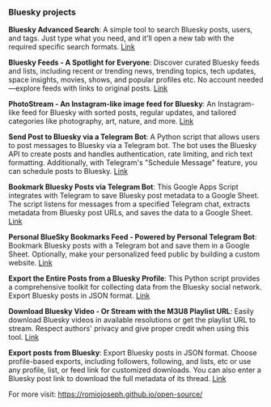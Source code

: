 ### Bluesky projects

**Bluesky Advanced Search**: A simple tool to search Bluesky posts, users, and tags. Just type what you need, and it'll open a new tab with the required specific search formats.
[Link](https://romiojoseph.github.io/bluesky/advanced-search/)

**Bluesky Feeds - A Spotlight for Everyone**: Discover curated Bluesky feeds and lists, including recent or trending news, trending topics, tech updates, space insights, movies, shows, and popular profiles etc. No account needed—explore feeds with links to original posts.
[Link](https://romiojoseph.github.io/bluesky/spotlight-feeds/)

**PhotoStream - An Instagram-like image feed for Bluesky**: An Instagram-like feed for Bluesky with sorted posts, regular updates, and tailored categories like photography, art, nature, and more.
[Link](https://romiojoseph.github.io/bluesky/photo-stream/)

**Send Post to Bluesky via a Telegram Bot**: A Python script that allows users to post messages to Bluesky via a Telegram bot. The bot uses the Bluesky API to create posts and handles authentication, rate limiting, and rich text formatting. Additionally, with Telegram's "Schedule Message" feature, you can schedule posts to Bluesky.
[Link](https://github.com/romiojoseph/bluesky/tree/main/python-scripts/telegram-bluesky-bot)

**Bookmark Bluesky Posts via Telegram Bot**: This Google Apps Script integrates with Telegram to save Bluesky post metadata to a Google Sheet. The script listens for messages from a specified Telegram chat, extracts metadata from Bluesky post URLs, and saves the data to a Google Sheet.
[Link](https://github.com/romiojoseph/bluesky/tree/main/bookmark-bluesky-posts-telegram-bot)

**Personal BlueSky Bookmarks Feed - Powered by Personal Telegram Bot**: Bookmark Bluesky posts with a Telegram bot and save them in a Google Sheet. Optionally, make your personalized feed public by building a custom website.
[Link](https://romiojoseph.github.io/bluesky/bookmark-bluesky-posts/)

**Export the Entire Posts from a Bluesky Profile**: This Python script provides a comprehensive toolkit for collecting data from the Bluesky social network. Export Bluesky posts in JSON format.
[Link](https://github.com/romiojoseph/bluesky/tree/main/python-scripts/export-bluesky-posts)

**Download Bluesky Video - Or Stream with the M3U8 Playlist URL**: Easily download Bluesky videos in available resolutions or get the playlist URL to stream. Respect authors' privacy and give proper credit when using this tool.
[Link](https://romiojoseph.github.io/bluesky/video-download/)

**Export posts from Bluesky**: Export Bluesky posts in JSON format. Choose profile-based exports, including followers, following, and lists, etc or use any profile, list, or feed link for customized downloads. You can also enter a Bluesky post link to download the full metadata of its thread.
[Link](https://romiojoseph.github.io/bluesky/export-bluesky-posts/)



For more visit: https://romiojoseph.github.io/open-source/